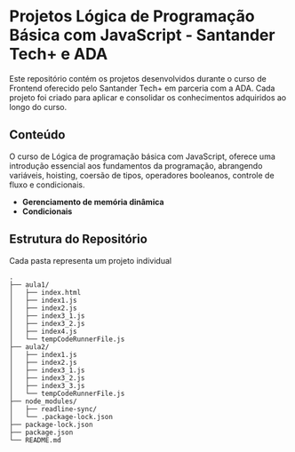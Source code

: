 # Projetos Lógica de Programação Básica com JavaScript - Santander Tech+ e ADA

Este repositório contém os projetos desenvolvidos durante o curso de Frontend oferecido pelo Santander Tech+ em parceria com a ADA. Cada projeto foi criado para aplicar e consolidar os conhecimentos adquiridos ao longo do curso.

## Conteúdo
O curso de Lógica de programação básica com JavaScript, oferece uma introdução essencial aos fundamentos da programação, abrangendo variáveis, hoisting, coersão de tipos, operadores booleanos, controle de fluxo e condicionais. 

- **Gerenciamento de memória dinâmica**
- **Condicionais**


## Estrutura do Repositório

Cada pasta representa um projeto individual

```plaintext
.
├── aula1/
│   ├── index.html
│   ├── index1.js
│   ├── index2.js
│   ├── index3_1.js
│   ├── index3_2.js
│   ├── index4.js
│   └── tempCodeRunnerFile.js
├── aula2/
│   ├── index1.js
│   ├── index2.js
│   ├── index3_1.js
│   ├── index3_2.js
│   ├── index3_3.js
│   └── tempCodeRunnerFile.js
├── node_modules/
│   ├── readline-sync/
│   └── .package-lock.json
├── package-lock.json
├── package.json
└── README.md
